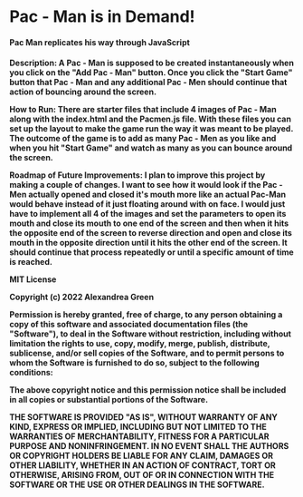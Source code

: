 # Pac - Man is in Demand!
<h4>Pac Man replicates his way through JavaScript<h4>
    
Description: A Pac - Man is supposed to be created instantaneously when you click on the "Add Pac - Man" button. Once you click the "Start Game" button that Pac - Man and any additional Pac - Men should continue that action of bouncing around the screen.
  
How to Run: There are starter files that include 4 images of Pac - Man along with the index.html and the Pacmen.js file. With these files you can set up the layout to make the game run the way it was meant to be played. The outcome of the game is to add as many Pac - Men as you like and when you hit "Start Game" and watch as many as you can bounce around the screen.

Roadmap of Future Improvements: I plan to improve this project by making a couple of changes. I want to see how it would look if the Pac - Men actually opened and       closed it's mouth more like an actual Pac-Man would behave instead of it just floating around with on face. I would just have to implement all 4 of the images and       set the parameters to open its mouth and close its mouth to one end of the screen and then when it hits the opposite end of the screen to reverse direction and           open and close its mouth in the opposite direction until it hits the other end of the screen. It should continue that process repeatedly or until a specific             amount of time is reached.

MIT License

Copyright (c) 2022 Alexandrea Green

Permission is hereby granted, free of charge, to any person obtaining a copy
of this software and associated documentation files (the "Software"), to deal
in the Software without restriction, including without limitation the rights
to use, copy, modify, merge, publish, distribute, sublicense, and/or sell
copies of the Software, and to permit persons to whom the Software is
furnished to do so, subject to the following conditions:

The above copyright notice and this permission notice shall be included in all
copies or substantial portions of the Software.

THE SOFTWARE IS PROVIDED "AS IS", WITHOUT WARRANTY OF ANY KIND, EXPRESS OR
IMPLIED, INCLUDING BUT NOT LIMITED TO THE WARRANTIES OF MERCHANTABILITY,
FITNESS FOR A PARTICULAR PURPOSE AND NONINFRINGEMENT. IN NO EVENT SHALL THE
AUTHORS OR COPYRIGHT HOLDERS BE LIABLE FOR ANY CLAIM, DAMAGES OR OTHER
LIABILITY, WHETHER IN AN ACTION OF CONTRACT, TORT OR OTHERWISE, ARISING FROM,
OUT OF OR IN CONNECTION WITH THE SOFTWARE OR THE USE OR OTHER DEALINGS IN THE
SOFTWARE.  
